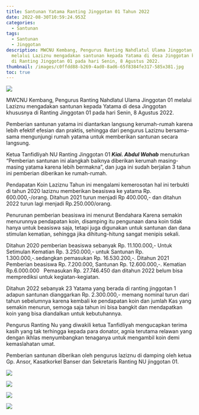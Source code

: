 ```yaml
---
title: Santunan Yatama Ranting Jinggotan 01 Tahun 2022
date: 2022-08-30T10:59:24.953Z
categories:
  - Santunan
tags:
  - Santunan
  - Jinggotan
description: MWCNU Kembang, Pengurus Ranting Nahdlatul Ulama Jinggotan 01
  melalui Laziznu mengadakan santunan kepada Yatama di desa Jinggotan khususnya
  di Ranting Jinggotan 01 pada hari Senin, 8 Agustus 2022.
thumbnail: /images/c0ffdd88-b269-4ad0-8ad6-65f8384fe317-585x381.jpg
toc: true
---
```

<!--StartFragment-->

![](/images/c0ffdd88-b269-4ad0-8ad6-65f8384fe317-585x381.jpg)

MWCNU Kembang, Pengurus Ranting Nahdlatul Ulama Jinggotan 01 melalui Laziznu mengadakan santunan kepada Yatama di desa Jinggotan khususnya di Ranting Jinggotan 01 pada hari Senin, 8 Agustus 2022.

Pemberian santunan yatama ini diantarkan langsung kerumah-rumah karena lebih efektif efesian dan praktis, sehingga dari pengurus Laziznu bersama-sama mengunjungi rumah yatama untuk memberikan santunan secara langsung.

Ketua Tanfidliyah NU Ranting Jinggotan 01 ***Kiai. Abdul Wahab*** menuturkan “Pemberian santunan ini alangkah baiknya diberikan kerumah masing-masing yatama karena lebih bermakna”, dan juga ini sudah berjalan 3 tahun ini pemberian diberikan ke rumah-rumah.

Pendapatan Koin Laziznu Tahun ini mengalami kemerosotan hal ini terbukti di tahun 2020 laziznu memberikan beasiswa ke yatama Rp. 600.000,-/orang. Ditahun 2021 turun menjadi Rp 400.000,- dan ditahun 2022 turun lagi menjadi Rp.250.000/orang.

Penurunan pemberian beasiswa ini menurut Bendahara Karena semakin menurunnya pendapatan koin, disamping itu pengunaan dana koin tidak hanya untuk beasiswa saja, tetapi juga digunakan untuk santunan dan dana stimulan kematian, sehingga jika dihitung-hitung sangat menipis sekali.

Ditahun 2020 pemberian beasiswa sebanyak Rp. 11.100.000,- Untuk Setimulan Kematian Rp. 3.250.000,- untuk Santunan Rp. 1.300.000,-.sedangkan pemasukan Rp. 16.530.200,-. Ditahun 2021 Pemberian beasiswa Rp. 7.200.000, Santunan Rp. 12.600.000,-. Kematian Rp.6.000.000   Pemasukan Rp. 27.746.450 dan ditahun 2022 belum bisa memprediksi untuk kegiatan-kegiatan.

Ditahun 2022 sebanyak 23 Yatama yang berada di ranting jinggotan 1 adapun santunan dianggarkan Rp. 2.300.000,- memang nominal turun dari tahun sebelumnya karena kembali ke pendapatan koin dan jumlah Kas yang semakin menurun, semoga saja tahun ini bisa bangkit dan mendapatkan koin yang bisa diandalkan untuk kebutuhannya.

Pengurus Ranting Nu yang diwakili ketua Tanfidliyah mengucapkan terima kasih yang tak terhingga kepada para donator, agnia terutama relawan yang dengan ikhlas menyumbangkan tenaganya untuk mengambil koin demi kemaslahatan umat.

Pemberian santunan diberikan oleh pengurus laziznu di damping oleh ketua Gp. Ansor, Kasatkorkel Banser dan Sekretaris Ranting NU jinggotan 01.

![](/images/6b79d1ce-b299-4008-94af-27c4f303274f-169x300.jpg)

![](/images/c0ffdd88-b269-4ad0-8ad6-65f8384fe317-169x300.jpg)

![](/images/70533432-25d2-4b53-adcc-764ad96d0046-169x300-1-.jpg)

![](/images/f7b26166-e08b-491a-832a-57b4b80d0b19-169x300.jpg)

<!--EndFragment-->